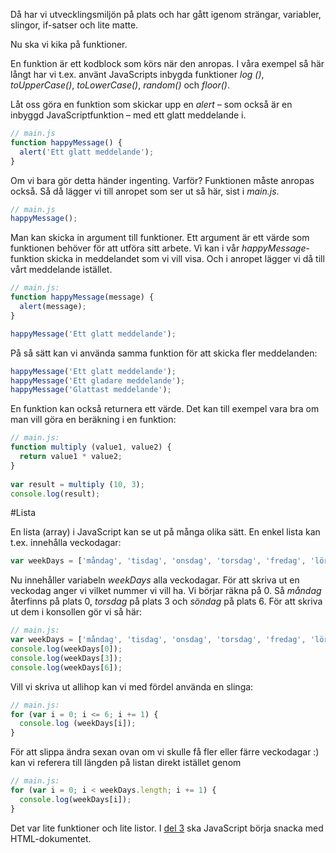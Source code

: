 Då har vi utvecklingsmiljön på plats och har gått igenom strängar, variabler, slingor, if-satser och lite matte.

Nu ska vi kika på funktioner.

En funktion är ett kodblock som körs när den anropas.
I våra exempel så här långt har vi t.ex. använt JavaScripts inbygda funktioner 
*log ()*, *toUpperCase()*, *toLowerCase()*, *random()* och *floor()*.

Låt oss göra en funktion som skickar upp en *alert* &ndash; som också är en inbyggd JavaScriptfunktion &ndash;
med ett glatt meddelande i.

```javascript
// main.js
function happyMessage() {
  alert('Ett glatt meddelande');
}
```

Om vi bara gör detta händer ingenting. Varför? Funktionen måste anropas också. Så då lägger vi till anropet som ser ut så här,
sist i *main.js*.

```javascript
// main.js
happyMessage();
```

Man kan skicka in argument till funktioner.
Ett argument är ett värde som funktionen behöver för att utföra sitt arbete. 
Vi kan i vår *happyMessage*-funktion skicka in meddelandet som vi vill visa.
Och i anropet lägger vi då till vårt meddelande istället.

```javascript
// main.js:
function happyMessage(message) {
  alert(message);
}

happyMessage('Ett glatt meddelande');
```

På så sätt kan vi använda samma funktion för att skicka fler meddelanden:

```javascript
happyMessage('Ett glatt meddelande');
happyMessage('Ett gladare meddelande');
happyMessage('Glattast meddelande');
```

En funktion kan också returnera ett värde. Det kan till exempel vara bra om man vill göra en beräkning i en funktion:

```javascript
// main.js:
function multiply (value1, value2) {
  return value1 * value2;
}
 
var result = multiply (10, 3);
console.log(result);
``` 

#Lista

En lista (array) i JavaScript kan se ut på många olika sätt. En enkel lista kan t.ex. innehålla veckodagar:

```javascript
var weekDays = ['måndag', 'tisdag', 'onsdag', 'torsdag', 'fredag', 'lördag', 'söndag'];
```

Nu innehåller variabeln *weekDays* alla veckodagar. 
För att skriva ut en veckodag anger vi vilket nummer vi vill ha. 
Vi börjar räkna på 0. 
Så *måndag* återfinns på plats 0, *torsdag* på plats 3 och *söndag* på plats 6.
För att skriva ut dem i konsollen gör vi så här:

```javascript
// main.js:
var weekDays = ['måndag', 'tisdag', 'onsdag', 'torsdag', 'fredag', 'lördag', 'söndag'];
console.log(weekDays[0]);
console.log(weekDays[3]);
console.log(weekDays[6]);
```

Vill vi skriva ut allihop kan vi med fördel använda en slinga:

```javascript
// main.js:
for (var i = 0; i <= 6; i += 1) {
  console.log (weekDays[i]);
}
```

För att slippa ändra sexan ovan om vi skulle få fler eller färre veckodagar :)
kan vi referera till längden på listan direkt istället genom

```javascript
// main.js:
for (var i = 0; i < weekDays.length; i += 1) {
  console.log(weekDays[i]);
}
```

Det var lite funktioner och lite listor. I [del 3](https://github.com/carlrobert/Javascript-labb/blob/master/Del-3.md) ska JavaScript börja snacka med HTML-dokumentet.
